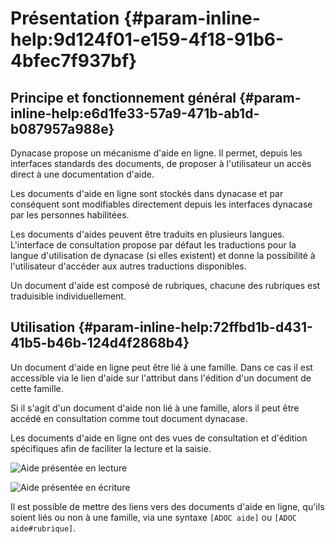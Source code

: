 # Présentation {#param-inline-help:9d124f01-e159-4f18-91b6-4bfec7f937bf}

## Principe et fonctionnement général {#param-inline-help:e6d1fe33-57a9-471b-ab1d-b087957a988e}

Dynacase propose un mécanisme d'aide en ligne. Il permet, depuis les interfaces standards
des documents, de proposer à l'utilisateur un accès direct à une documentation d'aide.

Les documents d'aide en ligne sont stockés dans dynacase et par conséquent sont modifiables
directement depuis les interfaces dynacase par les personnes habilitées.

Les documents d'aides peuvent être traduits en plusieurs langues. L'interface de consultation
propose par défaut les traductions pour la langue d'utilisation de dynacase (si elles existent)
et donne la possibilité à l'utilisateur d'accéder aux autres traductions disponibles.

Un document d'aide est composé de rubriques, chacune des rubriques est traduisible individuellement.

## Utilisation {#param-inline-help:72ffbd1b-d431-41b5-b46b-124d4f2868b4}

Un document d'aide en ligne peut être lié à une famille. Dans ce cas il est accessible via le
lien d'aide sur l'attribut dans l'édition d'un document de cette famille.

Si il s'agit d'un document d'aide non lié à une famille, alors il peut être accédé en consultation
comme tout document dynacase.

Les documents d'aide en ligne ont des vues de consultation et d'édition spécifiques afin de faciliter
la lecture et la saisie.

![Aide présentée en lecture](1000020100000344000001EEB9D8264F.png)

![Aide présentée en écriture](100002010000032D00000247062A418A.png)

Il est possible de mettre des liens vers des documents d'aide en ligne, qu'ils soient liés ou non à une famille, 
via une syntaxe `[ADOC aide]` ou `[ADOC aide#rubrique]`.

